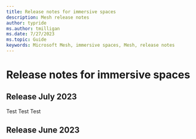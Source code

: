 ```yaml
---
title: Release notes for immersive spaces
description: Mesh release notes
author: typride
ms.author: tmilligan
ms.date: 7/27/2023
ms.topic: Guide
keywords: Microsoft Mesh, immersive spaces, Mesh, release notes
---
```


# Release notes for immersive spaces

## Release July 2023

Test
Test
Test

## Release June 2023